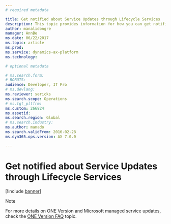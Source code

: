```yaml
---
# required metadata

title: Get notified about Service Updates through Lifecycle Services
description: This topic provides information for how you can get notifications around service updates to your environments.
author: manalidongre
manager: AnnBe
ms.date: 06/22/2017
ms.topic: article
ms.prod: 
ms.service: dynamics-ax-platform
ms.technology: 

# optional metadata

# ms.search.form: 
# ROBOTS: 
audience: Developer, IT Pro
# ms.devlang: 
ms.reviewer: sericks
ms.search.scope: Operations
# ms.tgt_pltfrm: 
ms.custom: 266824
ms.assetid: 
ms.search.region: Global
# ms.search.industry: 
ms.author: manado
ms.search.validFrom: 2016-02-28
ms.dyn365.ops.version: AX 7.0.0

---
```


# Get notified about Service Updates through Lifecycle Services

[!include [banner](../includes/banner.md)]

> [!NOTE]
> For more details on ONE Version and Microsoft managed service updates, check the [ONE Version FAQ](.\.\.\fin-and-ops\get-started\one-version.md) topic.
